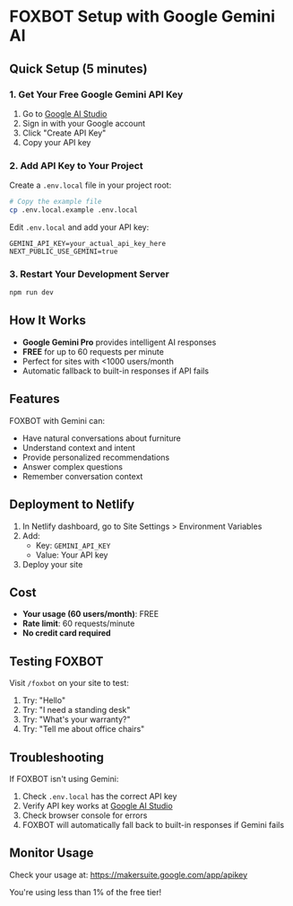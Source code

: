 # FOXBOT Setup with Google Gemini AI

## Quick Setup (5 minutes)

### 1. Get Your Free Google Gemini API Key

1. Go to [Google AI Studio](https://makersuite.google.com/app/apikey)
2. Sign in with your Google account
3. Click "Create API Key"
4. Copy your API key

### 2. Add API Key to Your Project

Create a `.env.local` file in your project root:

```bash
# Copy the example file
cp .env.local.example .env.local
```

Edit `.env.local` and add your API key:

```env
GEMINI_API_KEY=your_actual_api_key_here
NEXT_PUBLIC_USE_GEMINI=true
```

### 3. Restart Your Development Server

```bash
npm run dev
```

## How It Works

- **Google Gemini Pro** provides intelligent AI responses
- **FREE** for up to 60 requests per minute
- Perfect for sites with <1000 users/month
- Automatic fallback to built-in responses if API fails

## Features

FOXBOT with Gemini can:
- Have natural conversations about furniture
- Understand context and intent
- Provide personalized recommendations
- Answer complex questions
- Remember conversation context

## Deployment to Netlify

1. In Netlify dashboard, go to Site Settings > Environment Variables
2. Add:
   - Key: `GEMINI_API_KEY`
   - Value: Your API key
3. Deploy your site

## Cost

- **Your usage (60 users/month)**: FREE
- **Rate limit**: 60 requests/minute
- **No credit card required**

## Testing FOXBOT

Visit `/foxbot` on your site to test:

1. Try: "Hello"
2. Try: "I need a standing desk"
3. Try: "What's your warranty?"
4. Try: "Tell me about office chairs"

## Troubleshooting

If FOXBOT isn't using Gemini:
1. Check `.env.local` has the correct API key
2. Verify API key works at [Google AI Studio](https://makersuite.google.com/app/apikey)
3. Check browser console for errors
4. FOXBOT will automatically fall back to built-in responses if Gemini fails

## Monitor Usage

Check your usage at: https://makersuite.google.com/app/apikey

You're using less than 1% of the free tier!
